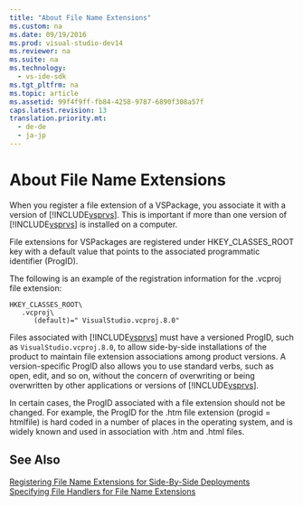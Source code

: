 ```yaml
---
title: "About File Name Extensions"
ms.custom: na
ms.date: 09/19/2016
ms.prod: visual-studio-dev14
ms.reviewer: na
ms.suite: na
ms.technology: 
  - vs-ide-sdk
ms.tgt_pltfrm: na
ms.topic: article
ms.assetid: 99f4f9ff-fb84-4258-9787-6890f308a57f
caps.latest.revision: 13
translation.priority.mt: 
  - de-de
  - ja-jp
---
```

# About File Name Extensions
When you register a file extension of a VSPackage, you associate it with a version of [!INCLUDE[vsprvs](../vs140/includes/vsprvs_md.md)]. This is important if more than one version of [!INCLUDE[vsprvs](../vs140/includes/vsprvs_md.md)] is installed on a computer.  
  
 File extensions for VSPackages are registered under HKEY_CLASSES_ROOT key with a default value that points to the associated programmatic identifier (ProgID).  
  
 The following is an example of the registration information for the .vcproj file extension:  
  
```  
HKEY_CLASSES_ROOT\  
   .vcproj\  
      (default)=" VisualStudio.vcproj.8.0"   
```  
  
 Files associated with [!INCLUDE[vsprvs](../vs140/includes/vsprvs_md.md)] must have a versioned ProgID, such as `VisualStudio.vcproj.8.0`, to allow side-by-side installations of the product to maintain file extension associations among product versions. A version-specific ProgID also allows you to use standard verbs, such as open, edit, and so on, without the concern of overwriting or being overwritten by other applications or versions of [!INCLUDE[vsprvs](../vs140/includes/vsprvs_md.md)].  
  
 In certain cases, the ProgID associated with a file extension should not be changed. For example, the ProgID for the .htm file extension (progid = htmlfile) is hard coded in a number of places in the operating system, and is widely known and used in association with .htm and .html files.  
  
## See Also  
 [Registering File Name Extensions for Side-By-Side Deployments](../vs140/Registering-File-Name-Extensions-for-Side-By-Side-Deployments.md)   
 [Specifying File Handlers for File Name Extensions](../vs140/Specifying-File-Handlers-for-File-Name-Extensions.md)